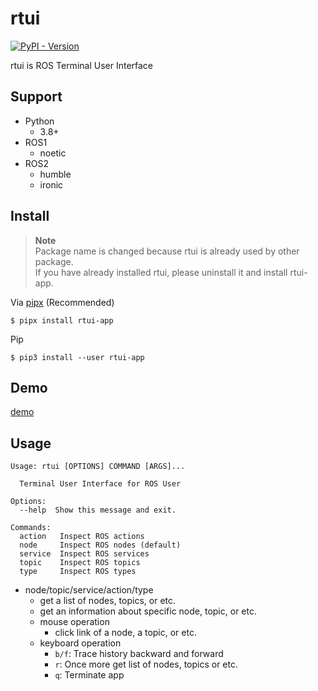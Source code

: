 # rtui

[![PyPI - Version](https://img.shields.io/pypi/v/rtui-app)](https://pypi.org/project/rtui-app/)

rtui is ROS Terminal User Interface

## Support

- Python
  - 3.8+
- ROS1
  - noetic
- ROS2
  - humble
  - ironic

## Install

> **Note**  
> Package name is changed because rtui is already used by other package.  
> If you have already installed rtui, please uninstall it and install rtui-app.

Via [pipx](https://github.com/pypa/pipx) (Recommended)

```sh-session
$ pipx install rtui-app
```

Pip

```sh-session
$ pip3 install --user rtui-app
```

## Demo

[demo](https://github.com/eduidl/rtui/assets/25898373/901f58a8-98f6-4f23-82d6-404d15d5f35b)

## Usage

```
Usage: rtui [OPTIONS] COMMAND [ARGS]...

  Terminal User Interface for ROS User

Options:
  --help  Show this message and exit.

Commands:
  action   Inspect ROS actions
  node     Inspect ROS nodes (default)
  service  Inspect ROS services
  topic    Inspect ROS topics
  type     Inspect ROS types
```

- node/topic/service/action/type
  - get a list of nodes, topics, or etc.
  - get an information about specific node, topic, or etc.
  - mouse operation
    - click link of a node, a topic, or etc.
  - keyboard operation
    - `b/f`: Trace history backward and forward
    - `r`: Once more get list of nodes, topics or etc.
    - `q`: Terminate app
